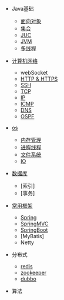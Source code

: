 * Java基础
    * [面向对象](/)
    * [集合](/collection/)
    * [JUC](/juc/)
    * [JVM](/jvm/)
    * [多线程](/thread)

* [计算机网络](/network)
    * webSocket
    * [HTTP & HTTPS](/?id=os)
    * [SSH](/?id=os)
    * [TCP](/?id=os)
    * [IP](/?id=os)
    * [ICMP](/icmp)
    * [DNS](/os)
    * [OSPF](/ospf) 
    
* [os](/os)
    * [内存管理](/?id=os)
    * [进程线程](/?id=os)
    * [文件系统](/?id=os)
    * [IO](/?id=os)

* [数据库](/database)
    * [索引]
    * [事务]
* [常用框架](/framework)
    * [Spring](/Spring)
    * [SpringMVC](/SpringMVC)
    * [SpringBoot](/SpringBoot/)
    * [MyBatis]
    * Netty

* 分布式
    * [redis](/redis)
    * [zookeeper](/zookeeper)
    * [dubbo](/dubbo)

* 算法